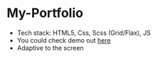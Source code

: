 # My-Portfolio

- Tech stack: HTML5, Css, Scss (Grid/Flax), JS 
- You could check demo out [here](https://portfolio-sage-delta-80.vercel.app/)
- Adaptive to the screen 
